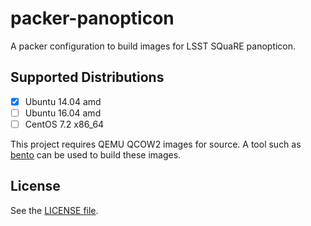 packer-panopticon
=================

A packer configuration to build images for LSST SQuaRE panopticon.

Supported Distributions
-----------------------

- [x] Ubuntu 14.04 amd
- [ ] Ubuntu 16.04 amd
- [ ] CentOS 7.2 x86_64

This project requires QEMU QCOW2 images for source. A tool such as [bento](https://github.com/chef/bento) can be used to build these images.

License
-------

See the [LICENSE file](https://github.com/lsst-sqre/packer-panopticon/blob/master/LICENSE).
